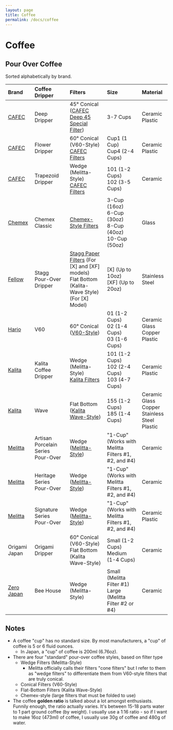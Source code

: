 ```yaml
---
layout: page
title: Coffee
permalink: /docs/coffee
---
```


# Coffee

## Pour Over Coffee

Sorted alphabetically by brand.

|Brand|Coffee Dripper|Filters|Size|Material|
|:-------------|:----|:------|:---|:-------|
|[CAFEC]|Deep Dripper|45° Conical ([CAFEC Deep 45 Special Filter])|3-7 Cups|Ceramic<br>Plastic|
|[CAFEC]|Flower Dripper|60° Conical (V60-Style)<br>[CAFEC Filters]|Cup1 (1 Cup)<br>Cup4 (2-4 Cups)|Ceramic<br>Plastic|
|[CAFEC]|Trapezoid Dripper|Wedge (Melitta-Style)<br>[CAFEC Filters]|101 (1-2 Cups)<br>102 (3-5 Cups)|Ceramic|
|[Chemex]|Chemex Classic|[Chemex-Style Filters]|3-Cup (16oz)<br>6-Cup (30oz)<br>8-Cup (40oz)<br>10-Cup (50oz)|Glass|
|[Fellow]|Stagg Pour-Over Dripper|[Stagg Paper Filters] (For [X] and [XF] models)<br>Flat Bottom (Kalita-Wave Style) (For [X] Model)|[X] (Up to 10oz)<br>[XF] (Up to 20oz)|Stainless Steel|
|[Hario]|V60|60° Conical ([V60-Style])|01 (1-2 Cups)<br>02 (1-4 Cups)<br>03 (1-6 Cups)|Ceramic<br>Glass<br>Copper<br>Plastic|
|[Kalita]|Kalita Coffee Dripper|Wedge (Melitta-Style)<br>[Kalita Filters]|101 (1-2 Cups)<br>102 (2-4 Cups)<br>103 (4-7 Cups)|Ceramic<br>Plastic|
|[Kalita]|Wave|Flat Bottom ([Kalita Wave-Style])|155 (1-2 Cups)<br>185 (1-4 Cups)|Ceramic<br>Glass<br>Copper<br>Stainless Steel<br>Plastic|
|[Melitta]|Artisan Porcelain Series Pour-Over|Wedge ([Melitta-Style])|"1-Cup" (Works with Melitta Filters #1, #2, and #4)|Ceramic|
|[Melitta]|Heritage Series Pour-Over|Wedge ([Melitta-Style])|"1-Cup" (Works with Melitta Filters #1, #2, and #4)|Ceramic|
|[Melitta]|Signature Series Pour-Over|Wedge ([Melitta-Style])|"1-Cup" (Works with Melitta Filters #1, #2, and #4)|Ceramic<br>Plastic|
|Origami Japan|Origami Dripper|60° Conical (V60-Style)<br>Flat Bottom (Kalita Wave-Style)|Small (1-2 Cups)<br>Medium (1-4 Cups)|Ceramic|
|[Zero Japan]|Bee House|Wedge (Melitta-Style)|Small (Melitta Filter #1)<br>Large (Melitta Filter #2 or #4)|Ceramic|


## Notes

- A coffee "cup" has no standard size. By most manufacturers, a "cup" of coffee is 5 or 6 fluid ounces.
  - In Japan, a "cup" of coffee is 200ml (6.76oz).
- There are four "standard" pour-over coffee styles, based on filter type
  - Wedge Filters (Melitta-Style)
    - Melitta officially calls their filters "cone filters" but I refer to them as "wedge filters" to differentiate them from V60-style filters that are truly conical.
  - Conical Filters (V60-Style)
  - Flat-Bottom Filters (Kalita Wave-Style)
  - Chemex-style (large filters that must be folded to use)
- The coffee **golden ratio** is talked about a lot amongst enthusiasts. Funnily enough, the ratio actually varies. It's between 15-18 parts water to 1 part ground coffee (by weight). I usually use a 1:16 ratio - so if I want to make 16oz (473ml) of coffee, I usually use 30g of coffee and 480g of water.

<!-- references -->

[CAFEC]:https://cafec-jp.com/
[CAFEC Deep 45 Special Filter]:https://cafec-jp.com/products/filterpaper/
[CAFEC Filters]:https://cafec-jp.com/products/filterpaper/
[Chemex]:https://www.chemexcoffeemaker.com/
[Chemex-Style Filters]:https://www.chemexcoffeemaker.com/filters.html
[Fellow]:https://fellowproducts.com/
[Hario]:https://www.hario-usa.com/
[V60-Style]:https://www.hario-usa.com/collections/filters
[Kalita]:https://kalita.org/
[Kalita Wave-Style]:http://www.kalita.us.com/products/coffeefilter/3341
[Kalita Filters]:http://www.kalita.us.com/products/coffeefilter
[Melitta]:https://www.melitta.com/
[Melitta-Style]:https://shoponline.melitta.com/collections/filters/cone-filters
[Stagg Paper Filters]:https://fellowproducts.com/products/stagg-paper-filters
[Zero Japan]:https://www.zerojapanusa.com/
